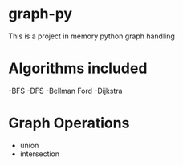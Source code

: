 # graph-py
This is a project in memory python graph handling


# Algorithms included
-BFS
-DFS
-Bellman Ford 
-Dijkstra

# Graph Operations
- union
- intersection 
